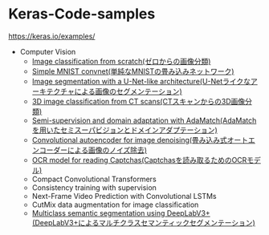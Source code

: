 # Keras-Code-samples

https://keras.io/examples/

* Computer Vision
  * [Image classification from scratch(ゼロからの画像分類)](Computer%20Vision/image_classification_from_scratch.ipynb)
  * [Simple MNIST convnet(単純なMNISTの畳み込みネットワーク)](Computer%20Vision/mnist_convnet.ipynb)
  * [Image segmentation with a U-Net-like architecture(U-Netライクなアーキテクチャによる画像のセグメンテーション)](Computer%20Vision/oxford_pets_image_segmentation.ipynb)
  * [3D image classification from CT scans(CTスキャンからの3D画像分類)](Computer%20Vision/3D_image_classification.ipynb)
  * [Semi-supervision and domain adaptation with AdaMatch(AdaMatchを用いたセミスーパビジョンとドメインアダプテーション)](Computer%20Vision/adamatch.ipynb)
  * [Convolutional autoencoder for image denoising(畳み込み式オートエンコーダーによる画像のノイズ除去)](Computer%20Vision/autoencoder.ipynb)
  * [OCR model for reading Captchas(Captchasを読み取るためのOCRモデル)](Computer%20Vision/captcha_ocr.ipynb)
  * Compact Convolutional Transformers
  * Consistency training with supervision
  * Next-Frame Video Prediction with Convolutional LSTMs
  * CutMix data augmentation for image classification
  * [Multiclass semantic segmentation using DeepLabV3+(DeepLabV3+によるマルチクラスセマンティックセグメンテーション)](Computer%20Vision/deeplabv3_plus.ipynb)
